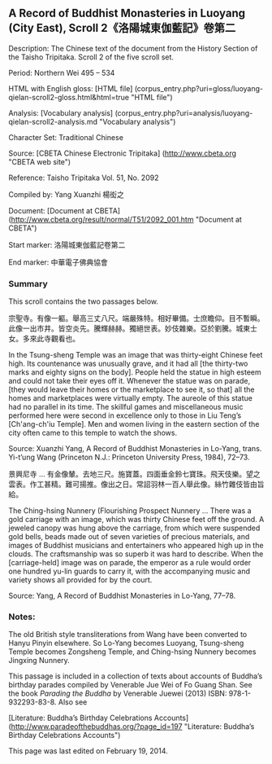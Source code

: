 ## A Record of Buddhist Monasteries in Luoyang (City East), Scroll 2《洛陽城東伽藍記》卷第二

Description: The Chinese text of the document from the History Section of the Taisho Tripitaka. Scroll 2 of the five scroll set.

Period: Northern Wei 495 – 534

HTML with English gloss: [HTML file] (corpus_entry.php?uri=gloss/luoyang-qielan-scroll2-gloss.html&html=true "HTML file")

Analysis: [Vocabulary analysis] (corpus_entry.php?uri=analysis/luoyang-qielan-scroll2-analysis.md "Vocabulary analysis")

Character Set: Traditional Chinese

Source: [CBETA Chinese Electronic Tripitaka] (http://www.cbeta.org "CBETA web site")

Reference: Taisho Tripitaka Vol. 51, No. 2092

Compiled by: Yang Xuanzhi 楊衒之

Document: [Document at CBETA] (http://www.cbeta.org/result/normal/T51/2092_001.htm "Document at CBETA")

Start marker: 洛陽城東伽藍記卷第二

End marker: 中華電子佛典協會

### Summary
This scroll contains the two passages below.

宗聖寺。有像一軀。舉高三丈八尺。端嚴殊特。相好畢備。士庶瞻仰。目不暫瞬。此像一出市井。皆空炎先。騰輝赫赫。獨絕世表。妙伎雜樂。亞於劉騰。城東士女。多來此寺觀看也。

In the Tsung-sheng Temple was an image that was thirty-eight Chinese feet high. Its countenance was unusually grave, and it had all [the thirty-two marks and eighty signs on the body]. People held the statue in high esteem and could not take their eyes off it. Whenever the statue was on parade, [they would leave their homes or the marketplace to see it, so that] all the homes and marketplaces were virtually empty. The aureole of this statue had no parallel in its time. The skillful games and miscellaneous music performed here were second in excellence only to those in Liu Teng’s [Ch'ang-ch'iu Temple]. Men and women living in the eastern section of the city often came to this temple to watch the shows.

Source: Xuanzhi Yang, A Record of Buddhist Monasteries in Lo-Yang, trans. Yi-t’ung Wang (Princeton N.J.: Princeton University Press, 1984), 72–73.


景興尼寺 … 有金像輦。去地三尺。施寶蓋。四面垂金鈴七寶珠。飛天伎樂。望之雲表。作工甚精。難可揚推。像出之日。常詔羽林一百人舉此像。絲竹雜伎皆由旨給。

The Ching-hsing Nunnery (Flourishing Prospect Nunnery … There was a gold carriage with an image, which was thirty Chinese feet off the ground. A jeweled canopy was hung above the carriage, from which were suspended gold bells, beads made out of seven varieties of precious materials, and images of Buddhist musicians and entertainers who appeared high up in the clouds. The craftsmanship was so superb it was hard to describe. When the [carriage-held] image was on parade, the emperor as a rule would order one hundred yu-lin guards to carry it, with the accompanying music and variety shows all provided for by the court.

Source: Yang, A Record of Buddhist Monasteries in Lo-Yang, 77–78.

### Notes:
The old British style transliterations from Wang have been converted to Hanyu Pinyin elsewhere. So Lo-Yang becomes Luoyang, Tsung-sheng Temple becomes Zongsheng Temple, and Ching-hsing Nunnery becomes Jingxing Nunnery.

This passage is included in a collection of texts about accounts of Buddha’s birthday parades compiled by Venerable Jue Wei of Fo Guang Shan. See the book <em>Parading the Buddha</em> by Venerable Juewei (2013) ISBN: 978-1-932293-83-8. Also see

[Literature: Buddha’s Birthday Celebrations Accounts] (http://www.paradeofthebuddhas.org/?page_id=197 "Literature: Buddha’s Birthday Celebrations Accounts")

This page was last edited on February 19, 2014.
